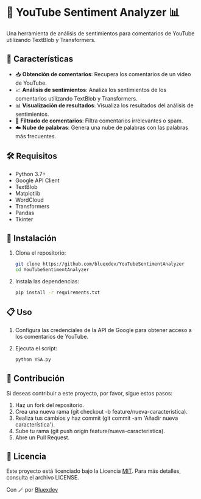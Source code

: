 # 🎥 YouTube Sentiment Analyzer 📊

Una herramienta de análisis de sentimientos para comentarios de YouTube utilizando TextBlob y Transformers.

## 🌟 Características

- 📥 **Obtención de comentarios**: Recupera los comentarios de un video de YouTube.
- 📈 **Análisis de sentimientos**: Analiza los sentimientos de los comentarios utilizando TextBlob y Transformers.
- 📊 **Visualización de resultados**: Visualiza los resultados del análisis de sentimientos.
- 🧹 **Filtrado de comentarios**: Filtra comentarios irrelevantes o spam.
- ☁️ **Nube de palabras**: Genera una nube de palabras con las palabras más frecuentes.

## 🛠️ Requisitos

- Python 3.7+
- Google API Client
- TextBlob
- Matplotlib
- WordCloud
- Transformers
- Pandas
- Tkinter

## 🚀 Instalación

1. Clona el repositorio:
   ```sh
   git clone https://github.com/bluexdev/YouTubeSentimentAnalyzer
   cd YouTubeSentimentAnalyzer
2. Instala las dependencias:
   ```sh
   pip install -r requirements.txt

## 📋 Uso
1. Configura las credenciales de la API de Google para obtener acceso a los comentarios de YouTube.

2. Ejecuta el script:
   ```sh
   python YSA.py

## 🤝 Contribución
Si deseas contribuir a este proyecto, por favor, sigue estos pasos:

1. Haz un fork del repositorio.
2. Crea una nueva rama (git checkout -b feature/nueva-caracteristica).
3. Realiza tus cambios y haz commit (git commit -am 'Añadir nueva característica').
4. Sube tu rama (git push origin feature/nueva-caracteristica).
5. Abre un Pull Request.

## 📄 Licencia
Este proyecto está licenciado bajo la Licencia [MIT](https://choosealicense.com/licenses/mit/). Para más detalles, consulta el archivo LICENSE.




  Con 🪄 por [Bluexdev](https://github.com/bluexdev)


